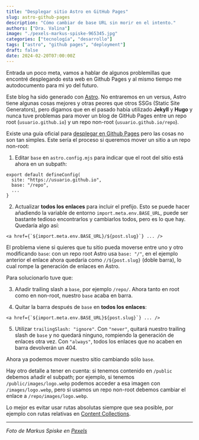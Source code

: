 ```yaml
---
title: "Desplegar sitio Astro en GitHub Pages"
slug: astro-github-pages
description: "Cómo cambiar de base URL sin morir en el intento."
authors: ["Dra. Valina"]
image: "./pexels-markus-spiske-965345.jpg"
categories: ["tecnología", "desarrollo"]
tags: ["astro", "github pages", "deployment"]
draft: false
date: 2024-02-20T07:00:00Z
---
```


Entrada un poco meta, vamos a hablar de algunos problemillas que encontré desplegando esta web en Github Pages y al mismo tiempo me autodocumento para mi yo del futuro.

Este blog ha sido generado con [Astro](https://astro.build/). No entraremos en un versus, Astro tiene algunas cosas mejores y otras peores que otros SSGs (Static Site Generators), pero digamos que en el pasado había utilizado **Jekyll** y **Hugo** y nunca tuve problemas para mover un blog de GitHub Pages entre un repo root (`usuario.github.io`) y un repo non-root (`usuario.github.io/repo`). 

Existe una guía oficial para [desplegar en Github Pages](https://docs.astro.build/en/guides/deploy/github/) pero las cosas no son tan simples. Este sería el proceso si queremos mover un sitio a un repo non-root:

1. Editar `base` en `astro.config.mjs` para indicar que el root del sitio está ahora en un subpath:

```
export default defineConfig(
  site: "https://usuario.github.io",
  base: "/repo",
  ...
}
```

2. Actualizar **todos los enlaces** para incluir el prefijo. Esto se puede hacer añadiendo la variable de entorno `import.meta.env.BASE_URL`, puede ser bastante tedioso encontrarlos y cambiarlos todos, pero es lo que hay. Quedaría algo así:
```
<a href={`${import.meta.env.BASE_URL}/${post.slug}`} ... />
```

El problema viene si quieres que tu sitio pueda moverse entre uno y otro modificando `base`: con un repo root Astro usa `base: "/"`, en el ejemplo anterior el enlace ahora quedaría como `//${post.slug}` (doble barra), lo cual rompe la generación de enlaces en Astro.

Para solucionarlo tuve que:

3. Añadir trailing slash a `base`, por ejemplo `/repo/`. Ahora tanto en root como en non-root, nuestro `base` acaba en barra.

4. Quitar la barra después de `base` en **todos los enlaces**:
```
<a href={`${import.meta.env.BASE_URL}${post.slug}`} ... />
```

5. Utilizar `trailingSlash: "ignore"`. Con `"never"`, quitará nuestro trailing slash de `base` y no quedará ninguno, rompiendo la generación de enlaces otra vez. Con `"always"`, todos los enlaces que no acaben en barra devolverán un 404.


Ahora ya podemos mover nuestro sitio cambiando sólo `base`.

Hay otro detalle a tener en cuenta: si tenemos contenido en `/public` debemos añadir el subpath; por ejemplo, si tenemos `/public/images/logo.webp` podemos acceder a esa imagen con `/images/logo.webp`, pero si usamos un repo non-root debemos cambiar el enlace a `/repo/images/logo.webp`.

Lo mejor es evitar usar rutas absolutas siempre que sea posible, por ejemplo con rutas relativas en [Content Collections](https://docs.astro.build/en/guides/images/#images-in-content-collections).

---

*Foto de Markus Spiske en [Pexels](https://www.pexels.com/photo/coding-script-965345/)*
